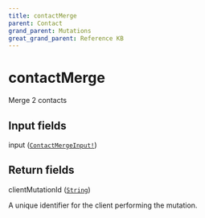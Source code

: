 ```yaml
---
title: contactMerge
parent: Contact
grand_parent: Mutations
great_grand_parent: Reference KB
---
```


# contactMerge

Merge 2 contacts

## Input fields

<div class="field-entry ">
  <span id="input" class="field-name anchored">input (<code><a href="/docs/reference_kb/input_object/contact/contact_merge_input">ContactMergeInput!</a></code>)</span>

  <div class="description-wrapper">

  </div>
</div>

## Return fields

<div class="field-entry ">
  <span id="client_mutation_id" class="field-name anchored">clientMutationId (<code><a href="/docs/reference_kb/scalar/string">String</a></code>)</span>

  <div class="description-wrapper">
   <p>A unique identifier for the client performing the mutation.</p>

  </div>
</div>

